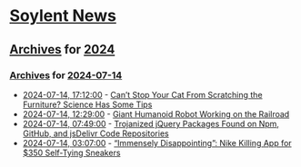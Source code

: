 # [Soylent News](../../../README.md)

## [Archives](../../index.md) for [2024](../index.md)

### [Archives](../../index.md) for [2024-07-14](index.md)

* [2024-07-14, 17:12:00](https://soylentnews.org/article.pl?sid=24/07/13/044231&from=rss) - [Can’t Stop Your Cat From Scratching the Furniture? Science Has Some Tips](https://soylentnews.org/article.pl?sid=24/07/13/044231&from=rss)
* [2024-07-14, 12:29:00](https://soylentnews.org/article.pl?sid=24/07/13/0355215&from=rss) - [Giant Humanoid Robot Working on the Railroad](https://soylentnews.org/article.pl?sid=24/07/13/0355215&from=rss)
* [2024-07-14, 07:49:00](https://soylentnews.org/article.pl?sid=24/07/13/0341206&from=rss) - [Trojanized jQuery Packages Found on Npm, GitHub, and jsDelivr Code Repositories](https://soylentnews.org/article.pl?sid=24/07/13/0341206&from=rss)
* [2024-07-14, 03:07:00](https://soylentnews.org/article.pl?sid=24/07/13/0328252&from=rss) - [“Immensely Disappointing”: Nike Killing App for $350 Self-Tying Sneakers](https://soylentnews.org/article.pl?sid=24/07/13/0328252&from=rss)
